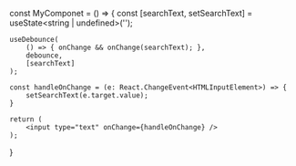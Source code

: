 const MyComponet = () => {
	const [searchText, setSearchText] = useState<string | undefined>('');

	useDebounce(
		() => { onChange && onChange(searchText); },
		debounce,
		[searchText]
	);

	const handleOnChange = (e: React.ChangeEvent<HTMLInputElement>) => {
		setSearchText(e.target.value);
	}

	return (
		<input type="text" onChange={handleOnChange} />
	);
}

